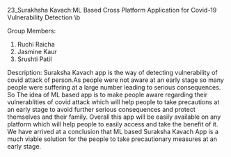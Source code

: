 23_Surakhsha Kavach:ML Based Cross Platform Application for Covid-19 Vulnerability Detection \b

Group Members:
1. Ruchi Raicha
2. Jasmine Kaur
3. Srushti Patil


Description: Suraksha Kavach app is the way of detecting vulnerability of covid attack of person.As 
people were not aware at an early stage so many people were suffering at a large number leading to 
serious consequences. So The idea of ML based app is to make people aware regarding their 
vulnerablities of covid attack which will help people to take precautions at an early stage to avoid 
further serious consequences and protect themselves and their family. Overall this app will be easily 
available on any platform which will help people to easily access and take the benefit of it. We have 
arrived at a conclusion that ML based Suraksha Kavach App is a much viable solution for the people to 
take precautionary measures at an early stage.

